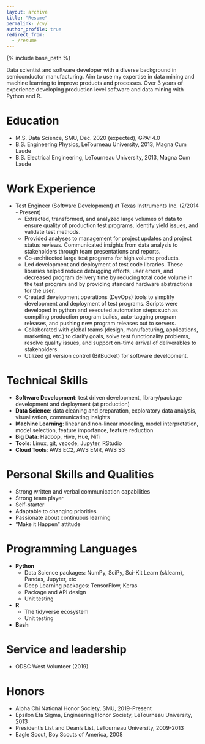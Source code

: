 ```yaml
---
layout: archive
title: "Resume"
permalink: /cv/
author_profile: true
redirect_from:
  - /resume
---
```


{% include base_path %}

Data scientist and software developer with a diverse background in semiconductor manufacturing. Aim to
use my expertise in data mining and machine learning to improve products and processes. Over 3 years of
experience developing production level software and data mining with Python and R.

Education
======
* M.S. Data Science, SMU, Dec. 2020 (expected), GPA: 4.0
* B.S. Engineering Physics, LeTourneau University, 2013, Magna Cum Laude
* B.S. Electrical Engineering, LeTourneau University, 2013, Magna Cum Laude

Work Experience
======
* Test Engineer (Software Development) at Texas Instruments Inc. (2/2014 - Present)
  * Extracted, transformed, and analyzed large volumes of data to ensure quality of production test programs, identify yield issues, and validate test methods.
  * Provided analyses to management for project updates and project status reviews. Communicated insights from data analysis to stakeholders through team presentations and reports.
  * Co-architected large test programs for high volume products.
  * Led development and deployment of test code libraries. These libraries helped reduce debugging efforts, user errors, and decreased program delivery time by reducing total code volume in the test program and by providing standard hardware abstractions for the user.
  * Created development operations (DevOps) tools to simplify development and deployment of test programs. Scripts were developed in python and executed automation steps such as compiling production program builds, auto-tagging program releases, and pushing new program releases out to servers.
  * Collaborated with global teams (design, manufacturing, applications, marketing, etc.) to clarify goals, solve test functionality problems, resolve quality issues, and support on-time arrival of deliverables to stakeholders.
  * Utilized git version control (BitBucket) for software development.


Technical Skills
======
* **Software Development**: test driven development, library/package development and deployment (at production)
* **Data Science**: data cleaning and preparation, exploratory data analysis, visualization, communicating insights
* **Machine Learning**: linear and non-linear modeling, model interpretation, model selection, feature importance, feature reduction
* **Big Data**: Hadoop, Hive, Hue, Nifi
* **Tools**: Linux, git, vscode, Jupyter, RStudio
* **Cloud Tools**: AWS EC2, AWS EMR, AWS S3

Personal Skills and Qualities
=======
* Strong written and verbal communication capabilities
* Strong team player
* Self-starter
* Adaptable to changing priorities
* Passionate about continuous learning
* “Make it Happen” attitude

Programming Languages
======
* **Python**
  * Data Science packages: NumPy, SciPy, Sci-Kit Learn (sklearn), Pandas, Jupyter, etc
  * Deep Learning packages: TensorFlow, Keras
  * Package and API design
  * Unit testing
* **R**
  * The tidyverse ecosystem
  * Unit testing
* **Bash**

<!---
Publications
======
  <ul>{% for post in site.publications %}
    {% include archive-single-cv.html %}
  {% endfor %}</ul>
  
Talks
======
  <ul>{% for post in site.talks %}
    {% include archive-single-talk-cv.html %}
  {% endfor %}</ul>
  
Teaching
======
  <ul>{% for post in site.teaching %}
    {% include archive-single-cv.html %}
  {% endfor %}</ul>
-->


Service and leadership
======
* ODSC West Volunteer (2019)

Honors
======
* Alpha Chi National Honor Society, SMU, 2019-Present
* Epsilon Eta Sigma, Engineering Honor Society, LeTourneau University, 2013
* President’s List and Dean’s List, LeTourneau University, 2009-2013
* Eagle Scout, Boy Scouts of America, 2008
